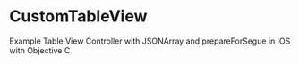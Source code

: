 # CustomTableView
Example Table View Controller with JSONArray and prepareForSegue in IOS with Objective C
